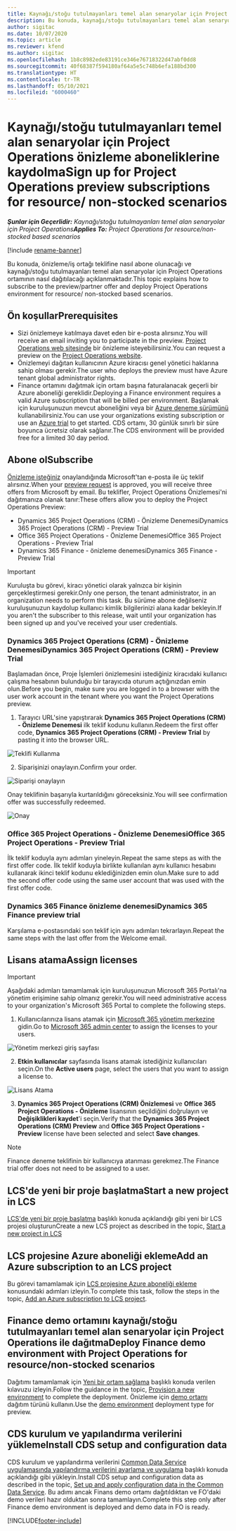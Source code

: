 ```yaml
---
title: Kaynağı/stoğu tutulmayanları temel alan senaryolar için Project Operations önizleme aboneliklerine kaydolma
description: Bu konuda, kaynağı/stoğu tutulmayanları temel alan senaryolar için Project Operations'a nasıl abone olunacağı ve Project Operations'ın nasıl dağıtılacağı hakkında bilgiler sağlanmaktadır.
author: sigitac
ms.date: 10/07/2020
ms.topic: article
ms.reviewer: kfend
ms.author: sigitac
ms.openlocfilehash: 1b8c8982ede83191ce346e76718322d47abf0dd8
ms.sourcegitcommit: 40f68387f594180af64a5e5c748b6efa188bd300
ms.translationtype: HT
ms.contentlocale: tr-TR
ms.lasthandoff: 05/10/2021
ms.locfileid: "6000460"
---
```

# <a name="sign-up-for-project-operations-preview-subscriptions-for-resource-non-stocked-scenarios"></a><span data-ttu-id="5cd57-103">Kaynağı/stoğu tutulmayanları temel alan senaryolar için Project Operations önizleme aboneliklerine kaydolma</span><span class="sxs-lookup"><span data-stu-id="5cd57-103">Sign up for Project Operations preview subscriptions for resource/ non-stocked scenarios</span></span>

<span data-ttu-id="5cd57-104">_**Şunlar için Geçerlidir:** Kaynağı/stoğu tutulmayanları temel alan senaryolar için Project Operations_</span><span class="sxs-lookup"><span data-stu-id="5cd57-104">_**Applies To:** Project Operations for resource/non-stocked based scenarios_</span></span>

[!include [rename-banner](~/includes/cc-data-platform-banner.md)]

<span data-ttu-id="5cd57-105">Bu konuda, önizleme/iş ortağı teklifine nasıl abone olunacağı ve kaynağı/stoğu tutulmayanları temel alan senaryolar için Project Operations ortamının nasıl dağıtılacağı açıklanmaktadır.</span><span class="sxs-lookup"><span data-stu-id="5cd57-105">This topic explains how to subscribe to the preview/partner offer and deploy Project Operations environment for resource/ non-stocked based scenarios.</span></span>

## <a name="prerequisites"></a><span data-ttu-id="5cd57-106">Ön koşullar</span><span class="sxs-lookup"><span data-stu-id="5cd57-106">Prerequisites</span></span>

- <span data-ttu-id="5cd57-107">Sizi önizlemeye katılmaya davet eden bir e-posta alırsınız.</span><span class="sxs-lookup"><span data-stu-id="5cd57-107">You will receive an email inviting you to participate in the preview.</span></span> <span data-ttu-id="5cd57-108">[Project Operations web sitesinde](https://dynamics.microsoft.com/en-us/project-operations/overview/) bir önizleme isteyebilirsiniz.</span><span class="sxs-lookup"><span data-stu-id="5cd57-108">You can request a preview on the [Project Operations website](https://dynamics.microsoft.com/en-us/project-operations/overview/).</span></span>
- <span data-ttu-id="5cd57-109">Önizlemeyi dağıtan kullanıcının Azure kiracısı genel yönetici haklarına sahip olması gerekir.</span><span class="sxs-lookup"><span data-stu-id="5cd57-109">The user who deploys the preview must have Azure tenant global administrator rights.</span></span>
- <span data-ttu-id="5cd57-110">Finance ortamını dağıtmak için ortam başına faturalanacak geçerli bir Azure aboneliği gereklidir.</span><span class="sxs-lookup"><span data-stu-id="5cd57-110">Deploying a Finance environment requires a valid Azure subscription that will be billed per environment.</span></span> <span data-ttu-id="5cd57-111">Başlamak için kuruluşunuzun mevcut aboneliğini veya bir [Azure deneme sürümünü](https://azure.microsoft.com/en-us/free/) kullanabilirsiniz.</span><span class="sxs-lookup"><span data-stu-id="5cd57-111">You can use your organizations existing subscription or use an [Azure trial](https://azure.microsoft.com/en-us/free/) to get started.</span></span> <span data-ttu-id="5cd57-112">CDS ortamı, 30 günlük sınırlı bir süre boyunca ücretsiz olarak sağlanır.</span><span class="sxs-lookup"><span data-stu-id="5cd57-112">The CDS environment will be provided free for a limited 30 day period.</span></span>

## <a name="subscribe"></a><span data-ttu-id="5cd57-113">Abone ol</span><span class="sxs-lookup"><span data-stu-id="5cd57-113">Subscribe</span></span>

<span data-ttu-id="5cd57-114">[Önizleme isteğiniz](https://forms.office.com/FormsPro/Pages/ResponsePage.aspx?id=v4j5cvGGr0GRqy180BHbR56j8lZs0FdAvwT75_WNFyxUMkRDV1NYQU5TNjE2VjhKOVBUNVg2R0s1NC4u) onaylandığında Microsoft'tan e-posta ile üç teklif alırsınız.</span><span class="sxs-lookup"><span data-stu-id="5cd57-114">When your [preview request](https://forms.office.com/FormsPro/Pages/ResponsePage.aspx?id=v4j5cvGGr0GRqy180BHbR56j8lZs0FdAvwT75_WNFyxUMkRDV1NYQU5TNjE2VjhKOVBUNVg2R0s1NC4u) is approved, you will receive three offers from Microsoft by email.</span></span> <span data-ttu-id="5cd57-115">Bu teklifler, Project Operations Önizlemesi'ni dağıtmanıza olanak tanır:</span><span class="sxs-lookup"><span data-stu-id="5cd57-115">These offers allow you to deploy the Project Operations Preview:</span></span>

- <span data-ttu-id="5cd57-116">Dynamics 365 Project Operations (CRM) - Önizleme Denemesi</span><span class="sxs-lookup"><span data-stu-id="5cd57-116">Dynamics 365 Project Operations (CRM) - Preview Trial</span></span>
- <span data-ttu-id="5cd57-117">Office 365 Project Operations - Önizleme Denemesi</span><span class="sxs-lookup"><span data-stu-id="5cd57-117">Office 365 Project Operations - Preview Trial</span></span>
- <span data-ttu-id="5cd57-118">Dynamics 365 Finance - önizleme denemesi</span><span class="sxs-lookup"><span data-stu-id="5cd57-118">Dynamics 365 Finance - Preview Trial</span></span>

> [!IMPORTANT]
> <span data-ttu-id="5cd57-119">Kuruluşta bu görevi, kiracı yönetici olarak yalnızca bir kişinin gerçekleştirmesi gerekir.</span><span class="sxs-lookup"><span data-stu-id="5cd57-119">Only one person, the tenant administrator, in an organization needs to perform this task.</span></span> <span data-ttu-id="5cd57-120">Bu sürüme abone değilseniz kuruluşunuzun kaydolup kullanıcı kimlik bilgilerinizi alana kadar bekleyin.</span><span class="sxs-lookup"><span data-stu-id="5cd57-120">If you aren't the subscriber to this release, wait until your organization has been signed up and you've received your user credentials.</span></span>

### <a name="dynamics-365-project-operations-crm---preview-trial"></a><span data-ttu-id="5cd57-121">Dynamics 365 Project Operations (CRM) - Önizleme Denemesi</span><span class="sxs-lookup"><span data-stu-id="5cd57-121">Dynamics 365 Project Operations (CRM) - Preview Trial</span></span> 

<span data-ttu-id="5cd57-122">Başlamadan önce, Proje İşlemleri önizlemesini istediğiniz kiracıdaki kullanıcı çalışma hesabının bulunduğu bir tarayıcıda oturum açtığınızdan emin olun.</span><span class="sxs-lookup"><span data-stu-id="5cd57-122">Before you begin, make sure you are logged in to a browser with the user work account in the tenant where you want the Project Operations preview.</span></span>

1. <span data-ttu-id="5cd57-123">Tarayıcı URL'sine yapıştırarak **Dynamics 365 Project Operations (CRM) - Önizleme Denemesi** ilk teklif kodunu kullanın.</span><span class="sxs-lookup"><span data-stu-id="5cd57-123">Redeem the first offer code, **Dynamics 365 Project Operations (CRM) - Preview Trial** by pasting it into the browser URL.</span></span>

![Teklifi Kullanma](./media/16RedeemFirstOfferNew.png)

2. <span data-ttu-id="5cd57-125">Siparişinizi onaylayın.</span><span class="sxs-lookup"><span data-stu-id="5cd57-125">Confirm your order.</span></span>

![Siparişi onaylayın](./media/17ConfirmOrderNew.png)

<span data-ttu-id="5cd57-127">Onay teklifinin başarıyla kurtarıldığını göreceksiniz.</span><span class="sxs-lookup"><span data-stu-id="5cd57-127">You will see confirmation offer was successfully redeemed.</span></span>

![Onay](./media/18OrderConfirmationNew.png)

### <a name="office-365-project-operations---preview-trial"></a><span data-ttu-id="5cd57-129">Office 365 Project Operations - Önizleme Denemesi</span><span class="sxs-lookup"><span data-stu-id="5cd57-129">Office 365 Project Operations - Preview Trial</span></span>

<span data-ttu-id="5cd57-130">İlk teklif koduyla aynı adımları yineleyin.</span><span class="sxs-lookup"><span data-stu-id="5cd57-130">Repeat the same steps as with the first offer code.</span></span> <span data-ttu-id="5cd57-131">İlk teklif koduyla birlikte kullanılan aynı kullanıcı hesabını kullanarak ikinci teklif kodunu eklediğinizden emin olun.</span><span class="sxs-lookup"><span data-stu-id="5cd57-131">Make sure to add the second offer code using the same user account that was used with the first offer code.</span></span>

### <a name="dynamics-365-finance-preview-trial"></a><span data-ttu-id="5cd57-132">Dynamics 365 Finance önizleme denemesi</span><span class="sxs-lookup"><span data-stu-id="5cd57-132">Dynamics 365 Finance preview trial</span></span>

<span data-ttu-id="5cd57-133">Karşılama e-postasındaki son teklif için aynı adımları tekrarlayın.</span><span class="sxs-lookup"><span data-stu-id="5cd57-133">Repeat the same steps with the last offer from the Welcome email.</span></span>

## <a name="assign-licenses"></a><span data-ttu-id="5cd57-134">Lisans atama</span><span class="sxs-lookup"><span data-stu-id="5cd57-134">Assign licenses</span></span>

> [!IMPORTANT]
> <span data-ttu-id="5cd57-135">Aşağıdaki adımları tamamlamak için kuruluşunuzun Microsoft 365 Portalı'na yönetim erişimine sahip olmanız gerekir.</span><span class="sxs-lookup"><span data-stu-id="5cd57-135">You will need administrative access to your organization's Microsoft 365 Portal to complete the following steps.</span></span>

1. <span data-ttu-id="5cd57-136">Kullanıcılarınıza lisans atamak için [Microsoft 365 yönetim merkezine](https://portal.office.com/) gidin.</span><span class="sxs-lookup"><span data-stu-id="5cd57-136">Go to [Microsoft 365 admin center](https://portal.office.com/) to assign the licenses to your users.</span></span>

![Yönetim merkezi giriş sayfası](./media/14AdminPortal.png)

2. <span data-ttu-id="5cd57-138">**Etkin kullanıcılar** sayfasında lisans atamak istediğiniz kullanıcıları seçin.</span><span class="sxs-lookup"><span data-stu-id="5cd57-138">On the **Active users** page, select the users that you want to assign a license to.</span></span>

![Lisans Atama](./media/15AssignLicenses.png)

3. <span data-ttu-id="5cd57-140">**Dynamics 365 Project Operations (CRM) Önizlemesi** ve **Office 365 Project Operations - Önizleme** lisansının seçildiğini doğrulayın ve **Değişiklikleri kaydet**'i seçin.</span><span class="sxs-lookup"><span data-stu-id="5cd57-140">Verify that the **Dynamics 365 Project Operations (CRM) Preview** and **Office 365 Project Operations - Preview** license have been selected and select **Save changes**.</span></span>

> [!NOTE]
> <span data-ttu-id="5cd57-141">Finance deneme teklifinin bir kullanıcıya atanması gerekmez.</span><span class="sxs-lookup"><span data-stu-id="5cd57-141">The Finance trial offer does not need to be assigned to a user.</span></span>

## <a name="start-a-new-project-in-lcs"></a><span data-ttu-id="5cd57-142">LCS'de yeni bir proje başlatma</span><span class="sxs-lookup"><span data-stu-id="5cd57-142">Start a new project in LCS</span></span>

<span data-ttu-id="5cd57-143">[LCS'de yeni bir proje başlatma](create-lcs-project.md) başlıklı konuda açıklandığı gibi yeni bir LCS projesi oluşturun</span><span class="sxs-lookup"><span data-stu-id="5cd57-143">Create a new LCS project as described in the topic, [Start a new project in LCS](create-lcs-project.md)</span></span>

## <a name="add-an-azure-subscription-to-an-lcs-project"></a><span data-ttu-id="5cd57-144">LCS projesine Azure aboneliği ekleme</span><span class="sxs-lookup"><span data-stu-id="5cd57-144">Add an Azure subscription to an LCS project</span></span>

<span data-ttu-id="5cd57-145">Bu görevi tamamlamak için [LCS projesine Azure aboneliği ekleme](resource-add-azure-subscription-lcs-project.md) konusundaki adımları izleyin.</span><span class="sxs-lookup"><span data-stu-id="5cd57-145">To complete this task, follow the steps in the topic, [Add an Azure subscription to LCS project](resource-add-azure-subscription-lcs-project.md).</span></span>

## <a name="deploy-finance-demo-environment-with-project-operations-for-resourcenon-stocked-scenarios"></a><span data-ttu-id="5cd57-146">Finance demo ortamını kaynağı/stoğu tutulmayanları temel alan senaryolar için Project Operations ile dağıtma</span><span class="sxs-lookup"><span data-stu-id="5cd57-146">Deploy Finance demo environment with Project Operations for resource/non-stocked scenarios</span></span>

<span data-ttu-id="5cd57-147">Dağıtımı tamamlamak için [Yeni bir ortam sağlama](resource-provision-new-environment.md) başlıklı konuda verilen kılavuzu izleyin.</span><span class="sxs-lookup"><span data-stu-id="5cd57-147">Follow the guidance in the topic, [Provision a new environment](resource-provision-new-environment.md) to complete the deployment.</span></span> <span data-ttu-id="5cd57-148">Önizleme için [demo ortamı](/dynamics365/fin-ops-core/dev-itpro/deployment/deploy-demo-environment) dağıtım türünü kullanın.</span><span class="sxs-lookup"><span data-stu-id="5cd57-148">Use the [demo environment](/dynamics365/fin-ops-core/dev-itpro/deployment/deploy-demo-environment) deployment type for preview.</span></span> 

## <a name="install-cds-setup-and-configuration-data"></a><span data-ttu-id="5cd57-149">CDS kurulum ve yapılandırma verilerini yükleme</span><span class="sxs-lookup"><span data-stu-id="5cd57-149">Install CDS setup and configuration data</span></span>

<span data-ttu-id="5cd57-150">CDS kurulum ve yapılandırma verilerini [Common Data Service uygulamasında yapılandırma verilerini ayarlama ve uygulama](resource-apply-pro-setup-config-data.md) başlıklı konuda açıklandığı gibi yükleyin.</span><span class="sxs-lookup"><span data-stu-id="5cd57-150">Install CDS setup and configuration data as described in the topic, [Set up and apply configuration data in the Common Data Service](resource-apply-pro-setup-config-data.md).</span></span>
<span data-ttu-id="5cd57-151">Bu adımı ancak Finans demo ortamı dağıtıldıktan ve FO'daki demo verileri hazır olduktan sonra tamamlayın.</span><span class="sxs-lookup"><span data-stu-id="5cd57-151">Complete this step only after Finance demo environment is deployed and demo data in FO is ready.</span></span>


[!INCLUDE[footer-include](../includes/footer-banner.md)]